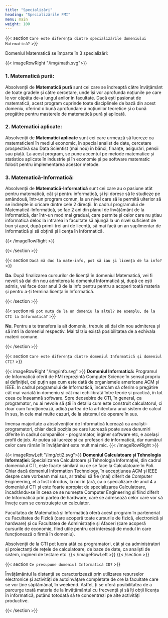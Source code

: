 ```yaml
---
title: "Specializări"
heading: "Specializările FMI"
menu: main
weight: 100
---
```



{{< section `Care este diferența dintre specializările domeniului Matematică?` >}}

Domeniul Matematică se împarte în 3 specializări:

{{< imageRowRight "/img/math.svg">}}
### 1. Matematică pură: 
Absolvenții de **Matematică pură** sunt cei care se îndreaptă către învățământ de toate gradele și către cercetare, unde își vor aprofunda noțiunile pe care le vor căpăta de-a lungul anilor în facultate. Dacă ești pasionat de matematică, acest program cuprinde toate disciplinele de bază din  acest domeniu, oferind o bună aprofundare a noțiunilor teoretice și o bună pregătire pentru masterele de matematică pură și aplicată.

### 2. Matematici aplicate:
Absolvenții de **Matematici aplicate** sunt cei care urmează să lucreze ca matematicieni în mediul economic, în special analist de date, cercetare prospectivă sau Data Scientist (mai nou) în bănci, finanțe, asigurări, pensii sau piață. La acest program, se pune accentul pe metode matematice și statistice aplicate în industrie și în economie și pe software matematic folosit pentru implementarea acestor metode.
### 3. Matematică-Informatică:
Absolvenții de **Matematică-Informatică** sunt cei care au o pasiune atât pentru matematică, cât și pentru informatică, și își doresc să le studieze pe amândouă, într-un program comun, la un nivel care să le permită ulterior să se îndrepte în oricare dintre cele 2 direcții. În cadrul programului de Matematică-Informatică, se fac 2 ani din planul de învățământ de la Informatică, dar într-un mod mai gradual, care permite și celor care nu știau informatică deloc la intrarea în facultate să ajungă la un nivel suficient de bun și apoi, după primii trei ani de licență, să mai facă un an suplimentar de Informatică și să obțină și licența în Informatică.

{{< /imageRowRight >}}



{{< /section >}}


{{< section `Dacă mă duc la mate-info, pot să iau și licența de la info?` >}}

**Da**. După finalizarea cursurilor de licență în domeniul Matematică, vei fi nevoit să dai din nou admiterea la domeniul Informatică și, după ce ești admis, vei face doar anul 3 de la info pentru pentru a acoperi toată materia și pentru a-ți termina licența în Informatică.

{{< /section >}}


{{< section `Mă pot muta de la un domeniu la altul? De exemplu, de la CTI la Informatică?` >}}

**Nu**. Pentru a te transfera la alt domeniu, trebuie să dai din nou admiterea și să intri la domeniul respectiv. Mai târziu există posibilitatea de a echivala materii comune.

{{< /section >}}


{{< section `Care este diferența dintre domeniul Informatică și domeniul CTI?` >}}

{{< imageRowRight "/img/info.svg" >}}
**Domeniul Informatică:**  Programul de Informatică oferit de FMI reprezintă Computer Science în sensul propriu al definiției, cel puțin așa cum este dată de organismele americane ACM și IEEE. În cadrul programului de Informatică, încercăm să oferim o pregătire cât mai variată în domeniu și cât mai echilibrată între teorie și practică, în tot ceea ce înseamnă software. Spre deosebire de CTI, în general, ca programator, nu ai nevoie să știi în detaliu cum este construit calculatorul, ci doar cum funcționează, adică partea de la arhitectura unui sistem de calcul în sus, în cele mai multe cazuri, de la sistemul de operare în sus. 

Imensa majoritate a absolvenților de Informatică lucrează ca analiști-programatori, chiar dacă poziția pe care lucrează poate avea denumiri diferite în cadrul companiilor - programator, inginer software etc, e același profil de job. Ar putea să lucreze și ca profesori de informatică, dar numărul celor care rămân în învățământ este mult mai mic. 
{{< /imageRowRight >}}

{{< imageRowLeft "/img/cti2.svg">}}
**Domeniul Calculatoare și Tehnologia Informației:**
Specializarea Calculatoare și Tehnologia Informației, din cadrul domeniului CTI, este foarte similară cu ce se face la Calculatoare în Poli. Chiar dacă domeniul Information Technology, în accepțiunea ACM și IEEE despre care vorbeam mai sus, ar trebui să fie (mai) diferit de Computer Engineering, el a fost introdus, la noi în țară, ca o specializare de anul 4 a domeniului CTI și este foarte apropiat de specializarea Calculatoare, încadrându-se în ceea ce se numește Computer Engineering și fiind diferit de Informatică prin partea de hardware, care se adresează celor care vor să învețe cum se construiește un calculator. 

Facultatea de Matematică și Informatică oferă acest program în parteneriat cu Facultatea de Fizică (care acoperă toate cursurile de fizică, electronică și hardware) și cu Facultatea de Administrație și Afaceri (care acoperă cursurile de economie, fiind utile pentru cei interesați de modul în care funcționează o firmă în domeniu).

Absolvenții de la CTI pot lucra atât ca programatori, cât și ca administratori și proiectanți de rețele de calculatoare, de baze de date, ca analiști de sistem, ingineri de testare etc.
{{< /imageRowLeft >}}
{{< /section >}}


{{< section `Ce presupune domeniul Informatică ID?` >}}

Învățământul la distanță se caracterizează prin utilizarea resurselor electronice și activități de autoînvățare completate de ore la facultate care se vor ține săptămânal, în weekend. Astfel, ți se oferă posibilitatea de a parcurge toată materia de la învățământul cu frecvență și să îți obții licența în informatică, putând totodată să te concentrezi pe alte activități productive.

{{< /section >}}
